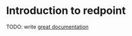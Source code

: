 # Introduction to redpoint

TODO: write [great documentation](http://jacobian.org/writing/what-to-write/)
